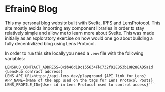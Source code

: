 # EfrainQ Blog

This my personal blog website built with Svelte, IPFS and LensProtocol. This site mostly avoids importing any component libraries in order to stay relatively simple and 
allow me to learn more about Svelte. This was made initially as an exploratory exercise on how would one go about building a fully decentralized blog using Lens Protocol.

In order to run this site locally you need a `.env` file with the following variables:
```AWS_IPFS_LAMBDA_ENDPOINT={Endpoint to an AWS lambda function shown on another repo}
LENSHUB_CONTRACT_ADDRESS=0xDb46d1Dc155634FbC732f92E853b10B288AD5a1d {LensHub contract address}
LENS_API_URL=https://api.lens.dev/playground {API link for Lens}
APP_NAME={Name of the app used on the tags for Lens Protocol Posts}
LENS_PROFILE_ID={User id in Lens Protocol used to control access}```
